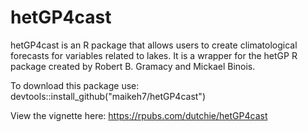 # hetGP4cast

hetGP4cast is an R package that allows users to create climatological forecasts for variables related to lakes. It is a wrapper for the hetGP R package created by Robert B. Gramacy and Mickael Binois.

To download this package use: devtools::install_github("maikeh7/hetGP4cast")


View the vignette here: https://rpubs.com/dutchie/hetGP4cast